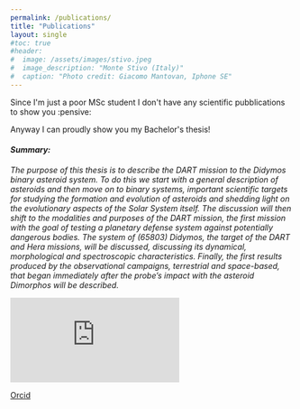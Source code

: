 ```yaml
---
permalink: /publications/
title: "Publications"
layout: single
#toc: true
#header:
#  image: /assets/images/stivo.jpeg
#  image_description: "Monte Stivo (Italy)"
#  caption: "Photo credit: Giacomo Mantovan, Iphone SE"
---
```

<p> Since I'm just a poor MSc student I don't have any scientific pubblications to show you :pensive: </p>
<p> Anyway I can proudly show you my Bachelor's thesis! </p>

<h4><i>Summary:</i></h4>
<p><i>The purpose of this thesis is to describe the DART mission to the Didymos binary asteroid system. To do this we start with a general description of asteroids and then move on to binary systems, important scientific
targets for studying the formation and evolution of asteroids and shedding light on the evolutionary aspects of the Solar System itself. The discussion will then shift to the modalities and purposes of the DART mission,
the first mission with the goal of testing a planetary defense system against potentially dangerous bodies. The system of (65803) Didymos, the target of the DART and Hera missions, will be discussed, discussing its dynamical,
morphological and spectroscopic characteristics. Finally, the first results produced by the observational campaigns, terrestrial and space-based, that began immediately after the probe’s impact with the asteroid Dimorphos will be
described.</i></p>

<embed src="https://berto70.github.io/assets/files/bertinelli_gabriele_thesis.pdf" type="application/pdf" />

<!-- <h2>Peer-reviewed publications</h2> -->

<p>
<span class="fab fa-fw fa-orcid"></span><a href="https://orcid.org/0000-0002-6871-6131">Orcid</a></p>
<!--- <p> 
<link rel="stylesheet" href="https://cdn.jsdelivr.net/gh/jpswalsh/academicons/css/academicons.min.css">
<span class="ai fa-fw ai-google-scholar-square ai-1x"></span><a href="https://scholar.google.com/citations?user=2XiNx-EAAAAJ&hl=en&oi=ao">Google Scholar</a><p> -->

